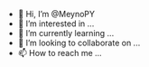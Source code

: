 - 👋 Hi, I’m @MeynoPY
- 👀 I’m interested in ...
- 🌱 I’m currently learning ...
- 💞️ I’m looking to collaborate on ...
- 📫 How to reach me ...

<!---
MeynoPY/MeynoPY is a ✨ special ✨ repository because its `README.md` (this file) appears on your GitHub profile.
You can click the Preview link to take a look at your changes.
--->

